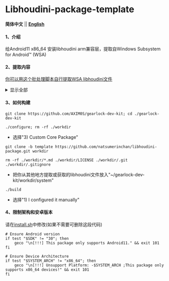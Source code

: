 # Libhoudini-package-template

 **简体中文** || [ **English** ](README.md)

#### 1、介绍
给Android11 x86_64 安装libhoudini arm兼容层，提取自Windows Subsystem for Android™️ (WSA)

#### 2、提取内容

[你可以用这个批处理脚本自行提取WSA libhoudini文件](https://gist.github.com/natsumerinchan/b7a44acadfa66d0e07ead299423695c4)

<details>
<summary>显示全部</summary>

1. Arm_32(armeabi,armeabi-v7a)
- /system/bin/houdini
- /system/bin/arm/linker
- /system/lib/libhoudini.so
- /system/lib/arm/*
- /system/lib/arm/nb/*

2. Arm_64(arm64-v8a)
- /system/bin/houdini64
- /system/bin/arm64/linker64
- /system/lib64/libhoudini.so
- /system/lib64/arm64/*
- /system/lib64/arm64/nb/*

</details>

#### 3、如何构建

```
git clone https://github.com/AXIM0S/gearlock-dev-kit; cd ./gearlock-dev-kit
```

```
./configure; rm -rf ./workdir
```
- 选择"3) Custom Core Package"

```
git clone -b template https://github.com/natsumerinchan/libhoudini-package.git workdir
```

```
rm -rf ./workdir/*.md ./workdir/LICENSE ./workdir/.git ./workdir/.gitignore
```

- 把你从其他地方提取或获取的libhoudini文件放入"~/gearlock-dev-kit/workdir/system"

```
./build
```
- 选择"1) I configured it manually"
  
#### 4、限制架构和安卓版本

请在[install.sh](install.sh)中修改(如果不需要可删除这段代码)

```
# Ensure Android version
if test "$SDK" != "30"; then
	geco "\n[!!!] This package only supports Android11." && exit 101
fi

# Ensure Device Architecture
if test "$SYSTEM_ARCH" != "x86_64"; then
	geco "\n[!!!] Unsupport Platform: -$SYSTEM_ARCH ;This package only supports x86_64 devices!" && exit 101
fi
```